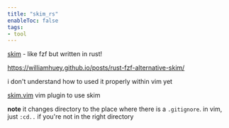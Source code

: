 ```yaml
---
title: "skim_rs"
enableToc: false
tags:
- tool
---
```

[skim](https://github.com/lotabout/skim#how-to-ignore-files) - like fzf but written in rust!

https://williamhuey.github.io/posts/rust-fzf-alternative-skim/

i don't understand how to used it properly within vim yet

[skim.vim](https://github.com/lotabout/skim.vim) vim plugin to use skim

**note**
it changes directory to the place where there is a `.gitignore`.
in vim, just `:cd..` if you're not in the right directory